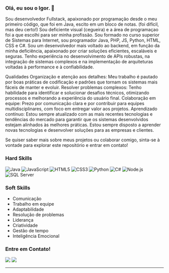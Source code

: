 ### Olá, eu sou o Igor. 👋

Sou desenvolvedor Fullstack, apaixonado por programação desde o meu primeiro código, que foi em Java, escito em um bloco de notas. (foi difícil, mas deu certo!)
Sou deficiente visual (cegueira) e a área de programaçao foi a que escolhi para ser minha profissão.
Sou formado no curso superior de Sistemas para Internet, sou programador Java, PHP, JS, Python, HTML, CSS e C#.
Sou um desenvolvedor mais voltado ao backend, em função da minha deficiência, apaixonado por criar soluções eficientes, escaláveis e seguras. Tenho experiência no desenvolvimento de APIs robustas, na integração de sistemas complexos e na implementação de arquiteturas voltadas à performance e à confiabilidade.

Qualidades
Organização e atenção aos detalhes: Meu trabalho é pautado por boas práticas de codificação e padrões que tornam os sistemas mais fáceis de manter e evoluir.
Resolver problemas complexos: Tenho habilidade para identificar e solucionar desafios técnicos, otimizando processos e melhorando a experiência do usuário final.
Colaboração em equipe: Prezo por comunicação clara e por contribuir para equipes multidisciplinares, com foco em entregar valor aos projetos.
Aprendizado contínuo: Estou sempre atualizado com as mais recentes tecnologias e tendências do mercado para garantir que os sistemas desenvolvidos estejam alinhados às melhores práticas.
Estou sempre disposto a aprender novas tecnologias e desenvolver soluções para as empresas e clientes.

Se quiser saber mais sobre meus projetos ou colaborar comigo, sinta-se à vontade para explorar este repositório e entrar em contato!


### Hard Skills

<p align="left">
  <img src="https://img.shields.io/badge/Java-ED8B00?style=for-the-badge&logo=java&logoColor=white" alt="Java"/>
  <img src="https://img.shields.io/badge/JavaScript-F7DF1E?style=for-the-badge&logo=javascript&logoColor=black" alt="JavaScript"/>
  <img src="https://img.shields.io/badge/HTML5-E34F26?style=for-the-badge&logo=html5&logoColor=white" alt="HTML5"/>
  <img src="https://img.shields.io/badge/CSS3-1572B6?style=for-the-badge&logo=css3&logoColor=white" alt="CSS3"/>
  <img src="https://img.shields.io/badge/Python-3776AB?style=for-the-badge&logo=python&logoColor=white" alt="Python"/>
  <img src="https://img.shields.io/badge/C%23-239120?style=for-the-badge&logo=c-sharp&logoColor=white" alt="C#"/>
  <img src="https://img.shields.io/badge/Node.js-339933?style=for-the-badge&logo=nodedotjs&logoColor=white" alt="Node.js"/>
  <img src="https://img.shields.io/badge/SQL%20Server-CC2927?style=for-the-badge&logo=microsoft-sql-server&logoColor=white" alt="SQL Server"/>
</p>

### Soft Skills

- Comunicação
- Trabalho em equipe
- Adaptabilidade
- Resolução de problemas
- Liderança
- Criatividade
- Gestão de tempo
- Inteligência Emocional

### Entre em Contato!

<p align="left">
  <a href="mailto:igorpalmeiraalves@gmail.com" alt="Gmail">
  <img src="https://img.shields.io/badge/-Gmail-FF0000?style=flat-square&labelColor=FF0000&logo=gmail&logoColor=white&link=igorpalmeiraalves@gmail.com" /></a>
  <a href="https://www.linkedin.com/in/igoralvespalmeira/" alt="LinkedIn">
  <img src="https://img.shields.io/badge/-LinkedIn-0077B5?style=flat-square&logo=linkedin&logoColor=white" /></a>
</p>

---

